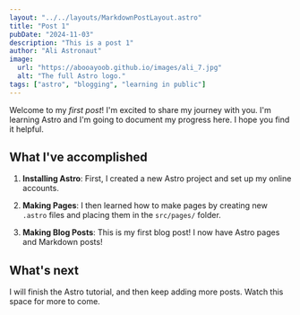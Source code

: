 ```yaml
---
layout: "../../layouts/MarkdownPostLayout.astro"
title: "Post 1"
pubDate: "2024-11-03"
description: "This is a post 1"
author: "Ali Astronaut"
image:
  url: "https://abooayoob.github.io/images/ali_7.jpg"
  alt: "The full Astro logo."
tags: ["astro", "blogging", "learning in public"]
---
```


Welcome to my _first post_! I'm excited to share my journey with you. I'm learning Astro and I'm going to document my progress here. I hope you find it helpful.

## What I've accomplished

1. **Installing Astro**: First, I created a new Astro project and set up my online accounts.

2. **Making Pages**: I then learned how to make pages by creating new `.astro` files and placing them in the `src/pages/` folder.

3. **Making Blog Posts**: This is my first blog post! I now have Astro pages and Markdown posts!

## What's next

I will finish the Astro tutorial, and then keep adding more posts. Watch this space for more to come.
